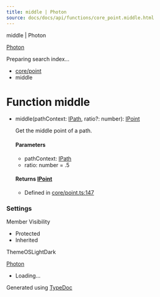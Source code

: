 ```yaml
---
title: middle | Photon
source: docs/docs/api/functions/core_point.middle.html
---
```


middle | Photon

[Photon](../index.md)




Preparing search index...

* [core/point](../modules/core_point.md)
* middle

# Function middle

* middle(pathContext: [IPath](../interfaces/core_schema.IPath.md), ratio?: number): [IPoint](../interfaces/core_schema.IPoint.md)

  Get the middle point of a path.

  #### Parameters

  + pathContext: [IPath](../interfaces/core_schema.IPath.md)
  + ratio: number = .5

  #### Returns [IPoint](../interfaces/core_schema.IPoint.md)

  + Defined in [core/point.ts:147](https://github.com/mwhite454/photon/blob/main/packages/photon/src/core/point.ts#L147)

### Settings

Member Visibility

* Protected
* Inherited

ThemeOSLightDark

[Photon](../index.md)

* Loading...

Generated using [TypeDoc](https://typedoc.org/)
